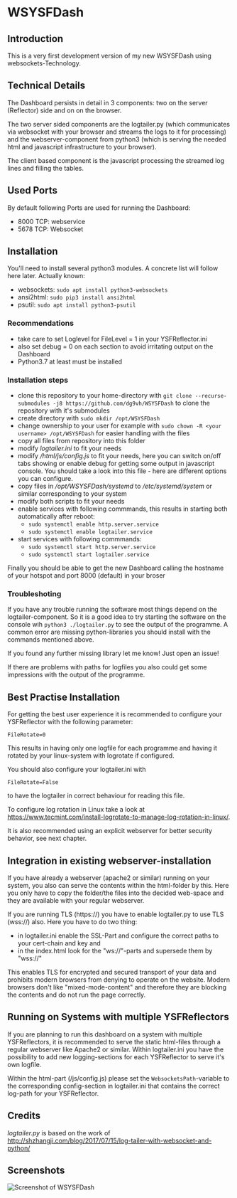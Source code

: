 ﻿# WSYSFDash## IntroductionThis is a very first development version of my new WSYSFDash using websockets-Technology.## Technical DetailsThe Dashboard persists in detail in 3 components: two on the server (Reflector) side and on on the browser.The two server sided components are the logtailer.py (which communicates via websocket with your browser and streams the logs to it for processing) and the webserver-component from python3 (which is serving the needed html and javascript infrastructure to your browser).The client based component is the javascript processing the streamed log lines and filling the tables.## Used PortsBy default following Ports are used for running the Dashboard:* 8000 TCP: webservice* 5678 TCP: Websocket## InstallationYou'll need to install several python3 modules. A concrete list will follow here later.Actually known:* websockets: `sudo apt install python3-websockets`* ansi2html: `sudo pip3 install ansi2html`* psutil: `sudo apt install python3-psutil`### Recommendations* take care to set Loglevel for FileLevel = 1 in your YSFReflector.ini* also set debug = 0 on each section to avoid irritating output on the Dashboard* Python3.7 at least must be installed### Installation steps* clone this repository to your home-directory with `git clone --recurse-submodules -j8 https://github.com/dg9vh/WSYSFDash` to clone the repository with it's submodules* create directory with `sudo mkdir /opt/WSYSFDash`* change ownership to your user for example with `sudo chown -R <your username> /opt/WSYSFDash` for easier handling with the files* copy all files from repository into this folder* modify *logtailer.ini* to fit your needs* modify */html/js/config.js* to fit your needs, here you can switch on/off tabs showing or enable debug for getting some output in javascript console. You should take a look into this file - here are different options you can configure.* copy files in */opt/WSYSFDash/systemd* to */etc/systemd/system* or similar corresponding to your system* modify both scripts to fit your needs* enable services with following commmands, this results in starting both automatically after reboot:  * `sudo systemctl enable http.server.service`  * `sudo systemctl enable logtailer.service`* start services with following commmands:  * `sudo systemctl start http.server.service`  * `sudo systemctl start logtailer.service`Finally you should be able to get the new Dashboard calling the hostname of your hotspot and port 8000 (default) in your broser### TroubleshotingIf you have any trouble running the software most things depend on the logtailer-component. So it is a good idea to try starting the software on the console wih`python3 ./logtailer.py` to see the output of the programme. A common error are missing python-libraries you should install with the commands mentioned above.If you found any further missing library let me know! Just open an issue!If there are problems with paths for logfiles you also could get some impressions with the output of the programme.## Best Practise InstallationFor getting the best user experience it is recommended to configure your YSFReflector with the following parameter:`FileRotate=0`This results in having only one logfile for each programme and having it rotated by your linux-system with logrotate if configured.You should also configure your logtailer.ini with`FileRotate=False`to have the logtailer in correct behaviour for reading this file.To configure log rotation in Linux take a look at https://www.tecmint.com/install-logrotate-to-manage-log-rotation-in-linux/.It is also recommended using an explicit webserver for better security behavior, see next chapter.## Integration in existing webserver-installationIf you have already a webserver (apache2 or similar) running on your system, you also can serve the contents within the html-folder by this. Here you only have to copy the folder/the files into the decided web-space and they are available with your regular webserver.If you are running TLS (https://) you have to enable logtailer.py to use TLS (wss://) also. Here you have to do two thing:* in logtailer.ini enable the SSL-Part and configure the correct paths to your cert-chain and key and* in the index.html look for the "ws://"-parts and supersede them by "wss://"This enables TLS for encrypted and secured transport of your data and prohibits modern browsers from denying to operate on the website. Modern browsers don't like "mixed-mode-content" and therefore they are blocking the contents and do not run the page correctly.## Running on Systems with multiple YSFReflectorsIf you are planning to run this dashboard on a system with multiple YSFReflectors, it is recommended to serve the static html-files through a regular webserver like Apache2 or similar.Within logtailer.ini you have the possibility to add new logging-sections for each YSFReflector to serve it's own logfile.Within the html-part (/js/config.js) please set the `WebsocketsPath`-variable to the corresponding config-section in logtailer.ini that contains the correct log-path for your YSFReflector.## Credits*logtailer.py* is based on the work of http://shzhangji.com/blog/2017/07/15/log-tailer-with-websocket-and-python/## Screenshots![Screenshot of WSYSFDash](img/Screenshot.png "Screenshot of WSYSFDash")